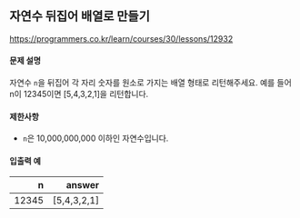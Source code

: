 ## 자연수 뒤집어 배열로 만들기

https://programmers.co.kr/learn/courses/30/lessons/12932

#### 문제 설명

자연수 `n`을 뒤집어 각 자리 숫자를 원소로 가지는 배열 형태로 리턴해주세요. 예를 들어 n이 12345이면 [5,4,3,2,1]을 리턴합니다.

#### 제한사항

* `n`은 10,000,000,000 이하인 자연수입니다.

#### 입출력 예

| n | answer |
| ---: | ---: |
| 12345 | [5,4,3,2,1] |